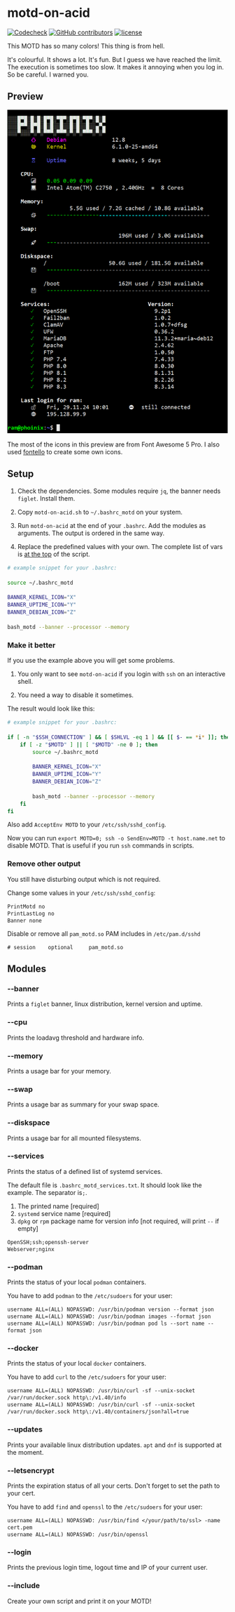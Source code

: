# motd-on-acid

[![Codecheck](https://github.com/x70b1/motd-on-acid/workflows/Codecheck/badge.svg?branch=master)](https://github.com/x70b1/motd-on-acid/actions)
[![GitHub contributors](https://img.shields.io/github/contributors/x70b1/motd-on-acid.svg)](https://github.com/x70b1/motd-on-acid/graphs/contributors)
[![license](https://img.shields.io/github/license/x70b1/motd-on-acid.svg)](https://github.com/x70b1/motd-on-acid/blob/master/LICENSE)

This MOTD has so many colors! This thing is from hell.

It's colourful. It shows a lot. It's fun.
But I guess we have reached the limit.
The execution is sometimes too slow.
It makes it annoying when you log in.
So be careful.
I warned you.


## Preview

![motd-on-acid](preview.png)

The most of the icons in this preview are from Font Awesome 5 Pro.
I also used [fontello](http://fontello.com/) to create some own icons.


## Setup

1. Check the dependencies.
   Some modules require `jq`, the banner needs `figlet`.
   Install them.

2. Copy `motd-on-acid.sh` to `~/.bashrc_motd` on your system.

3. Run `motd-on-acid` at the end of your `.bashrc`.
  Add the modules as arguments.
  The output is ordered in the same way.

4. Replace the predefined values with your own.
   The complete list of vars is [at the top](motd-on-acid.sh#L4) of the script.

```sh
# example snippet for your .bashrc:

source ~/.bashrc_motd

BANNER_KERNEL_ICON="X"
BANNER_UPTIME_ICON="Y"
BANNER_DEBIAN_ICON="Z"

bash_motd --banner --processor --memory
```


### Make it better

If you use the example above you will get some problems.

1. You only want to see `motd-on-acid` if you login with `ssh` on an interactive shell.

2. You need a way to disable it sometimes.

The result would look like this:

```sh
# example snippet for your .bashrc:

if [ -n "$SSH_CONNECTION" ] && [ $SHLVL -eq 1 ] && [[ $- == *i* ]]; then
    if [ -z "$MOTD" ] || [ "$MOTD" -ne 0 ]; then
        source ~/.bashrc_motd

        BANNER_KERNEL_ICON="X"
        BANNER_UPTIME_ICON="Y"
        BANNER_DEBIAN_ICON="Z"

        bash_motd --banner --processor --memory
    fi
fi
```

Also add `AcceptEnv MOTD` to your `/etc/ssh/sshd_config`.

Now you can run `export MOTD=0; ssh -o SendEnv=MOTD -t host.name.net` to disable MOTD.
That is useful if you run `ssh` commands in scripts.


### Remove other output

You still have disturbing output which is not required.

Change some values in your `/etc/ssh/sshd_config`:

```
PrintMotd no
PrintLastLog no
Banner none
```

Disable or remove all `pam_motd.so` PAM includes in `/etc/pam.d/sshd`

```
# session    optional     pam_motd.so
```


## Modules

### --banner

Prints a `figlet` banner, linux distribution, kernel version and uptime.


### --cpu

Prints the loadavg threshold and hardware info.


### --memory

Prints a usage bar for your memory.


### --swap

Prints a usage bar as summary for your swap space.


### --diskspace

Prints a usage bar for all mounted filesystems.


### --services

Prints the status of a defined list of systemd services.

The default file is `.bashrc_motd_services.txt`.
It should look like the example. The separator is`;`.

1. The printed name [required]
2. `systemd` service name [required]
3. `dpkg` or `rpm` package name for version info [not required, will print `--` if empty]

```
OpenSSH;ssh;openssh-server
Webserver;nginx
```


### --podman

Prints the status of your local `podman` containers.

You have to add `podman` to the `/etc/sudoers` for your user:

```
username ALL=(ALL) NOPASSWD: /usr/bin/podman version --format json
username ALL=(ALL) NOPASSWD: /usr/bin/podman images --format json
username ALL=(ALL) NOPASSWD: /usr/bin/podman pod ls --sort name --format json
```


### --docker

Prints the status of your local `docker` containers.

You have to add `curl` to the `/etc/sudoers` for your user:

```
username ALL=(ALL) NOPASSWD: /usr/bin/curl -sf --unix-socket /var/run/docker.sock http\:/v1.40/info
username ALL=(ALL) NOPASSWD: /usr/bin/curl -sf --unix-socket /var/run/docker.sock http\:/v1.40/containers/json?all=true
```


### --updates

Prints your available linux distribution updates.
`apt` and `dnf` is supported at the moment.


### --letsencrypt

Prints the expiration status of all your certs.
Don't forget to set the path to your cert.

You have to add `find` and `openssl` to the `/etc/sudoers` for your user:

```
username ALL=(ALL) NOPASSWD: /usr/bin/find </your/path/to/ssl> -name cert.pem
username ALL=(ALL) NOPASSWD: /usr/bin/openssl
```


### --login

Prints the previous login time, logout time and IP of your current user.


### --include

Create your own script and print it on your MOTD!
